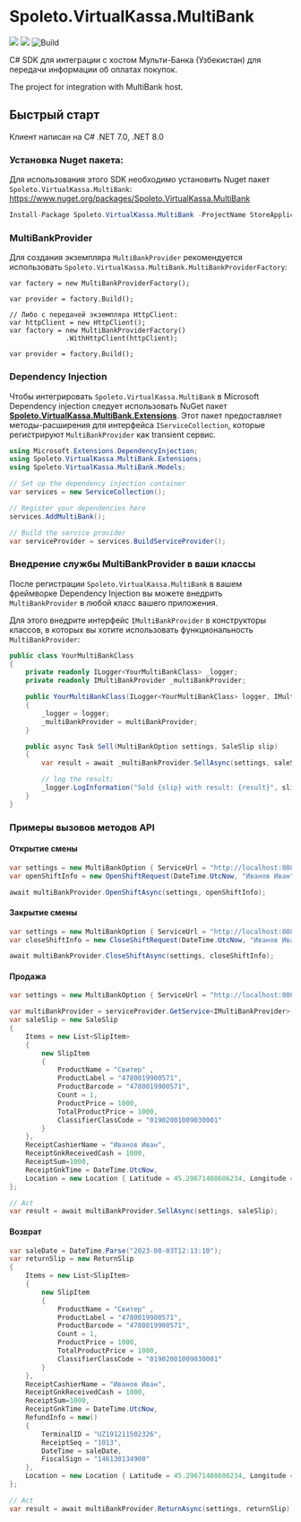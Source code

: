 # Spoleto.VirtualKassa.MultiBank

[![](https://img.shields.io/github/license/spoleto-software/Spoleto.VirtualKassa.MultiBank)](https://github.com/spoleto-software/Spoleto.VirtualKassa.MultiBank/blob/main/LICENSE)
[![](https://img.shields.io/nuget/v/Spoleto.VirtualKassa.MultiBank)](https://www.nuget.org/packages/Spoleto.VirtualKassa.MultiBank/)
![Build](https://github.com/spoleto-software/Spoleto.VirtualKassa.MultiBank/actions/workflows/ci.yml/badge.svg)

C# SDK для интеграции с хостом Мульти-Банка (Узбекистан) для передачи информации об оплатах покупок.

The project for integration with MultiBank host.

## Быстрый старт

Клиент написан на C# .NET 7.0, .NET 8.0

### Установка Nuget пакета:
Для использования этого SDK необходимо установить Nuget пакет ``Spoleto.VirtualKassa.MultiBank``:
https://www.nuget.org/packages/Spoleto.VirtualKassa.MultiBank

```csharp
Install-Package Spoleto.VirtualKassa.MultiBank -ProjectName StoreApplication
```

### MultiBankProvider
Для создания экземпляра ``MultiBankProvider`` рекомендуется использовать ``Spoleto.VirtualKassa.MultiBank.MultiBankProviderFactory``:
```
var factory = new MultiBankProviderFactory();

var provider = factory.Build();

// Либо с передачей экземпляра HttpClient:
var httpClient = new HttpClient();
var factory = new MultiBankProviderFactory()
              .WithHttpClient(httpClient);

var provider = factory.Build();
```

### Dependency Injection
Чтобы интегрировать ``Spoleto.VirtualKassa.MultiBank`` в Microsoft Dependency injection следует использовать NuGet пакет [**Spoleto.VirtualKassa.MultiBank.Extensions**](https://www.nuget.org/packages/Spoleto.VirtualKassa.MultiBank.Extensions/). Этот пакет предоставляет методы-расширения для интерфейса ``IServiceCollection``, которые регистрируют ``MultiBankProvider`` как transient сервис.

```csharp
using Microsoft.Extensions.DependencyInjection;
using Spoleto.VirtualKassa.MultiBank.Extensions;
using Spoleto.VirtualKassa.MultiBank.Models;

// Set up the dependency injection container
var services = new ServiceCollection();        

// Register your dependencies here
services.AddMultiBank();

// Build the service provider
var serviceProvider = services.BuildServiceProvider();
```

### Внедрение службы MultiBankProvider в ваши классы
После регистрации ``Spoleto.VirtualKassa.MultiBank`` в вашем фреймворке Dependency Injection вы можете внедрить ``MultiBankProvider`` в любой класс вашего приложения.

Для этого внедрите интерфейс ``IMultiBankProvider`` в конструкторы классов, в которых вы хотите использовать функциональность ``MultiBankProvider``:

```csharp
public class YourMultiBankClass
{
    private readonly ILogger<YourMultiBankClass> _logger;
    private readonly IMultiBankProvider _multiBankProvider;

    public YourMultiBankClass(ILogger<YourMultiBankClass> logger, IMultiBankProvider multiBankProvider)
    {
        _logger = logger;
        _multiBankProvider = multiBankProvider;
    }

    public async Task Sell(MultiBankOption settings, SaleSlip slip)
    {
        var result = await _multiBankProvider.SellAsync(settings, saleSlip);

        // log the result:
        _logger.LogInformation("Sold {slip} with result: {result}", slip, result);
    }
}
```

### Примеры вызовов методов API
#### Открытие смены
```csharp
var settings = new MultiBankOption { ServiceUrl = "http://localhost:8080/" };
var openShiftInfo = new OpenShiftRequest(DateTime.UtcNow, "Иванов Иван");

await multiBankProvider.OpenShiftAsync(settings, openShiftInfo);
```

#### Закрытие смены
```csharp
var settings = new MultiBankOption { ServiceUrl = "http://localhost:8080/" };
var closeShiftInfo = new CloseShiftRequest(DateTime.UtcNow, "Иванов Иван");

await multiBankProvider.CloseShiftAsync(settings, closeShiftInfo);
```

#### Продажа
```csharp
var settings = new MultiBankOption { ServiceUrl = "http://localhost:8080/" };

var multiBankProvider = serviceProvider.GetService<IMultiBankProvider>()!;
var saleSlip = new SaleSlip
{
    Items = new List<SlipItem>
    {
        new SlipItem
        {
            ProductName = "Свитер" ,
            ProductLabel = "4780019900571",
            ProductBarcode = "4780019900571",
            Count = 1,
            ProductPrice = 1000,
            TotalProductPrice = 1000,
            ClassifierClassCode = "01902001009030001"
        }
    },
    ReceiptCashierName = "Иванов Иван",
    ReceiptGnkReceivedCash = 1000,
    ReceiptSum=1000,
    ReceiptGnkTime = DateTime.UtcNow,
    Location = new Location { Latitude = 45.29671408606234, Longitude = 79.21787478269367 }
};

// Act
var result = await multiBankProvider.SellAsync(settings, saleSlip);
```

#### Возврат
```csharp
var saleDate = DateTime.Parse("2023-08-03T12:13:10");
var returnSlip = new ReturnSlip
{
    Items = new List<SlipItem>
    {
        new SlipItem
        {
            ProductName = "Свитер" ,
            ProductLabel = "4780019900571",
            ProductBarcode = "4780019900571",
            Count = 1,
            ProductPrice = 1000,
            TotalProductPrice = 1000,
            ClassifierClassCode = "01902001009030001"
        }
    },
    ReceiptCashierName = "Иванов Иван",
    ReceiptGnkReceivedCash = 1000,
    ReceiptSum=1000,
    ReceiptGnkTime = DateTime.UtcNow,
    RefundInfo = new()
    { 
        TerminalID = "UZ191211502326",
        ReceiptSeq = "1013",
        DateTime = saleDate,
        FiscalSign = "146130134900" 
    },
    Location = new Location { Latitude = 45.29671408606234, Longitude = 79.21787478269367 }
};

// Act
var result = await multiBankProvider.ReturnAsync(settings, returnSlip);
```